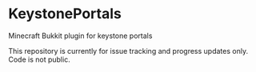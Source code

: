 # KeystonePortals
Minecraft Bukkit plugin for keystone portals

This repository is currently for issue tracking and progress updates only. Code is not public.
